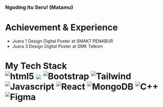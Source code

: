 ### Ngoding Itu Seru! (Matamu)
# Achievement & Experience
- Juara 1 Design Digital Poster at SMAK7 PENABUR
- Juara 3 Design Digital Poster at SMK Telkom
<h1> My Tech Stack <br>
  <img alt="html5" src="https://img.shields.io/badge/-HTML5-E34F26?style=round-square&logo=html5&logoColor=white" />
  <img src="https://img.shields.io/badge/-CSS-1a73e8?style=round-square&logo=css&logoColor=white" />
  <img alt="Bootstrap" src="https://img.shields.io/badge/-Bootstrap-7953b3?style=flat-round&logo=bootstrap&logoColor=white" />
  <img alt="Tailwind" src="https://img.shields.io/badge/-Tailwind-blue?style=round-square&logo=tailwindcss&logoColor=white" />
  <img alt="Javascript" src="https://img.shields.io/badge/-JavaScript-f7df1c?style=round-square&logo=javascript&logoColor=black" />
  <img alt="React" src="https://img.shields.io/badge/-React-45b8d8?style=round-square&logo=react&logoColor=white" />
  <img alt="MongoDB" src="https://img.shields.io/badge/-MongoDB Compass-13aa52?style=round-square&logo=mongodb&logoColor=white" />
  <img alt="C++" src="https://img.shields.io/badge/-C++-darkblue?style=round-square&logo=cplusplus&logoColor=white" />
  <img alt="Figma" src="https://img.shields.io/badge/-figma-purple?style=round-square&logo=figma&logoColor=white" />
</h1>

  


  

  



